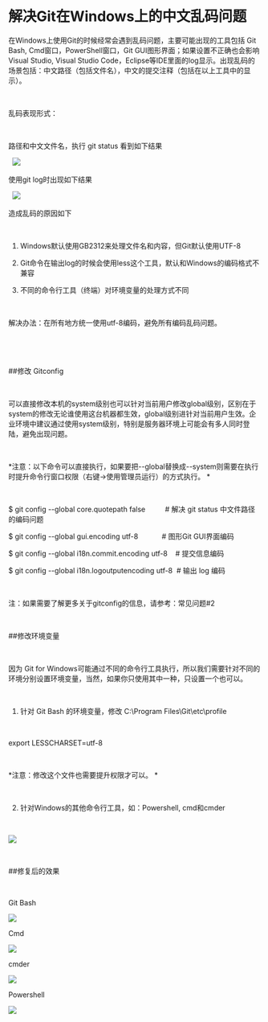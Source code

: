 # 解决Git在Windows上的中文乱码问题


在Windows上使用Git的时候经常会遇到乱码问题，主要可能出现的工具包括 Git Bash,
Cmd窗口，PowerShell窗口，Git GUI图形界面；如果设置不正确也会影响 Visual Studio,
Visual Studio
Code，Eclipse等IDE里面的log显示。出现乱码的场景包括：中文路径（包括文件名），中文的提交注释（包括在以上工具中的显示）。 

 

乱码表现形式： 

 

路径和中文文件名，执行 git status 看到如下结果 

 
![](images/git-status.png)
 

使用git log时出现如下结果 

 
![](images/git-log.png)
 

造成乱码的原因如下 

 

1.  Windows默认使用GB2312来处理文件名和内容，但Git默认使用UTF-8 

2.  Git命令在输出log的时候会使用less这个工具，默认和Windows的编码格式不兼容 

3.  不同的命令行工具（终端）对环境变量的处理方式不同 

 

解决办法：在所有地方统一使用utf-8编码，避免所有编码乱码问题。 

 

 

##修改 Gitconfig 

 

可以直接修改本机的system级别也可以针对当前用户修改global级别，区别在于system的修改无论谁使用这台机器都生效，global级别进针对当前用户生效。企业环境中建议通过使用system级别，特别是服务器环境上可能会有多人同时登陆，避免出现问题。 

 

*注意：以下命令可以直接执行，如果要把--global替换成--system则需要在执行时提升命令行窗口权限（右键-\>使用管理员运行）的方式执行。 *

 

\$ git config --global core.quotepath false          \# 解决 git status
中文件路径的编码问题 

\$ git config --global gui.encoding utf-8            \# 图形Git GUI界面编码 

\$ git config --global i18n.commit.encoding utf-8    \# 提交信息编码 

\$ git config --global i18n.logoutputencoding utf-8  \# 输出 log 编码 

 

注：如果需要了解更多关于gitconfig的信息，请参考：常见问题\#2 

 

##修改环境变量 

 

因为 Git for
Windows可能通过不同的命令行工具执行，所以我们需要针对不同的环境分别设置环境变量，当然，如果你只使用其中一种，只设置一个也可以。 

 

1.  针对 Git Bash 的环境变量，修改 C:\\Program Files\\Git\\etc\\profile  

 

export LESSCHARSET=utf-8 

 

*注意：修改这个文件也需要提升权限才可以。 *

 

2.  针对Windows的其他命令行工具，如：Powershell, cmd和cmder 

 

![](images/edit-env.png)

 

##修复后的效果 

 

Git Bash 

![](images/git-bash.png)

Cmd 

![](images/cmd.png)

cmder 

![](images/cmder.png)

Powershell 

![](images/powershell.png)
